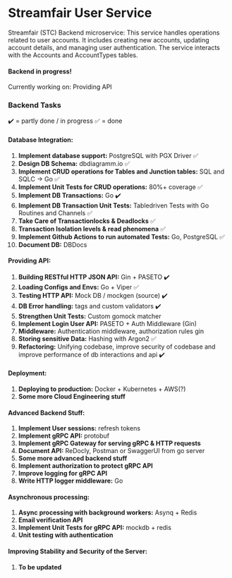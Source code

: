 # Streamfair User Service

Streamfair (STC) Backend microservice: This service handles operations related to user accounts. It includes creating new accounts, updating account details, and managing user authentication. The service interacts with the Accounts and AccountTypes tables.

#### Backend in progress! 
Currently working on: Providing API

### Backend Tasks

✔️ = partly done / in progress
✅ = done

#### Database Integration:
1. **Implement database support:** PostgreSQL with PGX Driver ✅
2. **Design DB Schema:** dbdiagramm.io ✅
3. **Implement CRUD operations for Tables and Junction tables:** SQL and SQLC -> Go ✅
4. **Implement Unit Tests for CRUD operations:** 80%+ coverage ✅
5. **Implement DB Transactions:** Go ✔️
6. **Implement DB Transaction Unit Tests:** Tabledriven Tests with Go Routines and Channels ✅
7. **Take Care of Transactionlocks & Deadlocks** ✅
8. **Transaction Isolation levels & read phenomena** ✅
9. **Implement Github Actions to run automated Tests:** Go, PostgreSQL ✅
10. **Document DB:** DBDocs


#### Providing API:
1. **Building RESTful HTTP JSON API:** Gin + PASETO ✔️
2. **Loading Configs and Envs:** Go + Viper ✅
3. **Testing HTTP API:** Mock DB / mockgen (source) ✔️
4. **DB Error handling:** tags and custom validators ✔️
5. **Strengthen Unit Tests:** Custom gomock matcher
8. **Implement Login User API:** PASETO + Auth Middleware (Gin)
6. **Middleware:** Authentication middleware, authorization rules gin
7. **Storing sensitive Data:** Hashing with Argon2 ✅
8. **Refactoring:** Unifying codebase, improve security of codebase and
   improve performance of db interactions and api ✔️

#### Deployment:
1. **Deploying to production:** Docker + Kubernetes + AWS(?)
2. **Some more Cloud Engineering stuff**


#### Advanced Backend Stuff:
1. **Implement User sessions:** refresh tokens
2. **Implement gRPC API:** protobuf
3. **Implement gRPC Gateway for serving gRPC & HTTP requests**
4. **Document API:** ReDocly, Postman or SwaggerUI from go server
5. **Some more advanced backend stuff**
6. **Implement authorization to protect gRPC API**
7. **Improve logging for gRPC API**
8. **Write HTTP logger middleware:** Go


#### Asynchronous processing:
1. **Async processing with background workers:** Asynq + Redis
2. **Email verification API**
3. **Implement Unit Tests for gRPC API:** mockdb + redis
4. **Unit testing with authentication**


#### Improving Stability and Security of the Server:
1. **To be updated**
